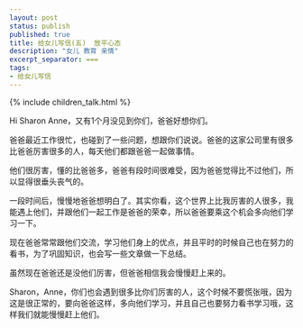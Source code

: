 ```yaml
---
layout: post
status: publish
published: true
title: 给女儿写信(五)  放平心态
description: "女儿 教育 亲情"
excerpt_separator: ===
tags:
- 给女儿写信
---
```


{% include children_talk.html %}

Hi Sharon Anne，又有1个月没见到你们，爸爸好想你们。

爸爸最近工作很忙，也碰到了一些问题，想跟你们说说。爸爸的这家公司里有很多比爸爸厉害很多的人，每天他们都跟爸爸一起做事情。

他们很厉害，懂的比爸爸多，爸爸有段时间很难受，因为爸爸觉得比不过他们，所以显得很垂头丧气的。

一段时间后，慢慢地爸爸想明白了。其实你看，这个世界上比我厉害的人很多，我能遇上他们，并跟他们一起工作是爸爸的荣幸，所以爸爸要乘这个机会多向他们学习一下。

现在爸爸常常跟他们交流，学习他们身上的优点，并且平时的时候自己也在努力的看书，为了巩固知识，也会写一些文章做一下总结。

虽然现在爸爸还是没他们厉害，但爸爸相信我会慢慢赶上来的。

Sharon，Anne，你们也会遇到很多比你们厉害的人，这个时候不要慌张哦，因为这是很正常的，要向爸爸这样，多向他们学习，并且自己也要努力看书学习哦，这样我们就能慢慢赶上他们。

